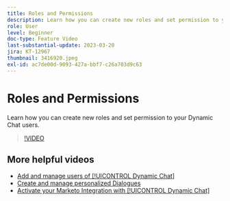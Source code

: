 ```yaml
---
title: Roles and Permissions
description: Learn how you can create new roles and set permission to your Dynamic Chat users.
role: User
level: Beginner
doc-type: Feature Video
last-substantial-update: 2023-03-20
jira: KT-12967
thumbnail: 3416920.jpeg
exl-id: ac7de00d-9093-427a-bbf7-c26a703d9c63
---
```

# Roles and Permissions

Learn how you can create new roles and set permission to your Dynamic Chat users.

>[!VIDEO](https://video.tv.adobe.com/v/3416920/?quality=12&learn=on)

## More helpful videos

* [Add and manage users of [!UICONTROL Dynamic Chat] ](user-management.md)
* [Create and manage personalized Dialogues](dialogue-management.md)
* [Activate your Marketo Integration with [!UICONTROL Dynamic Chat] ](marketo-integration.md)
